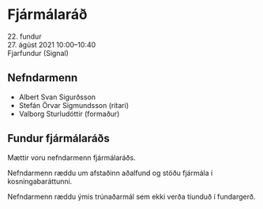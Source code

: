 # Fjármálaráð

22\. fundur  
27\. ágúst 2021 10:00–10:40  
Fjarfundur (Signal)

## Nefndarmenn

* Albert Svan Sigurðsson
* Stefán Örvar Sigmundsson (ritari)
* Valborg Sturludóttir (formaður)

## Fundur fjármálaráðs

Mættir voru nefndarmenn fjármálaráðs.

Nefndarmenn ræddu um afstaðinn aðalfund og stöðu fjármála í kosningabaráttunni.

Nefndarmenn ræddu ýmis trúnaðarmál sem ekki verða tíunduð í fundargerð.
